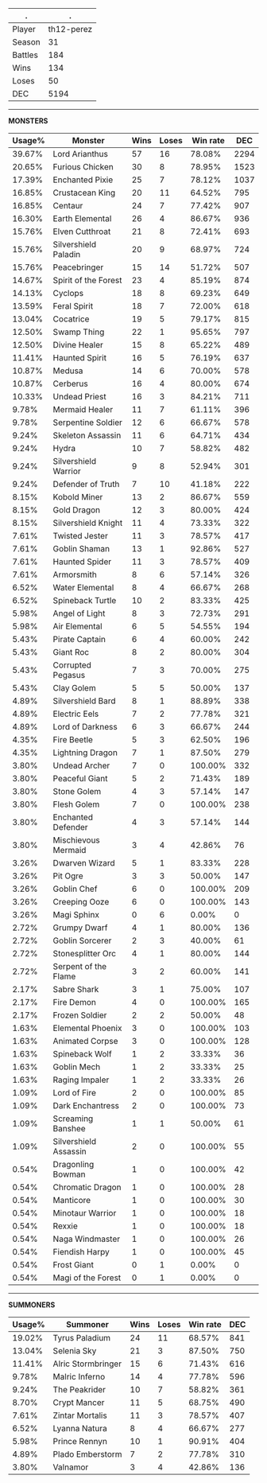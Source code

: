 .|.
|-|-
Player|th12-perez
Season|31
Battles|184
Wins|134
Loses|50
DEC|5194

---
**MONSTERS**

Usage%|Monster|Wins|Loses|Win rate|DEC|
-|-|-|-|-|-|
39.67%|Lord Arianthus|57|16|78.08%|2294|
20.65%|Furious Chicken|30|8|78.95%|1523|
17.39%|Enchanted Pixie|25|7|78.12%|1037|
16.85%|Crustacean King|20|11|64.52%|795|
16.85%|Centaur|24|7|77.42%|907|
16.30%|Earth Elemental|26|4|86.67%|936|
15.76%|Elven Cutthroat|21|8|72.41%|693|
15.76%|Silvershield Paladin|20|9|68.97%|724|
15.76%|Peacebringer|15|14|51.72%|507|
14.67%|Spirit of the Forest|23|4|85.19%|874|
14.13%|Cyclops|18|8|69.23%|649|
13.59%|Feral Spirit|18|7|72.00%|618|
13.04%|Cocatrice|19|5|79.17%|815|
12.50%|Swamp Thing|22|1|95.65%|797|
12.50%|Divine Healer|15|8|65.22%|489|
11.41%|Haunted Spirit|16|5|76.19%|637|
10.87%|Medusa|14|6|70.00%|578|
10.87%|Cerberus|16|4|80.00%|674|
10.33%|Undead Priest|16|3|84.21%|711|
9.78%|Mermaid Healer|11|7|61.11%|396|
9.78%|Serpentine Soldier|12|6|66.67%|578|
9.24%|Skeleton Assassin|11|6|64.71%|434|
9.24%|Hydra|10|7|58.82%|482|
9.24%|Silvershield Warrior|9|8|52.94%|301|
9.24%|Defender of Truth|7|10|41.18%|222|
8.15%|Kobold Miner|13|2|86.67%|559|
8.15%|Gold Dragon|12|3|80.00%|424|
8.15%|Silvershield Knight|11|4|73.33%|322|
7.61%|Twisted Jester|11|3|78.57%|417|
7.61%|Goblin Shaman|13|1|92.86%|527|
7.61%|Haunted Spider|11|3|78.57%|409|
7.61%|Armorsmith|8|6|57.14%|326|
6.52%|Water Elemental|8|4|66.67%|268|
6.52%|Spineback Turtle|10|2|83.33%|425|
5.98%|Angel of Light|8|3|72.73%|291|
5.98%|Air Elemental|6|5|54.55%|194|
5.43%|Pirate Captain|6|4|60.00%|242|
5.43%|Giant Roc|8|2|80.00%|304|
5.43%|Corrupted Pegasus|7|3|70.00%|275|
5.43%|Clay Golem|5|5|50.00%|137|
4.89%|Silvershield Bard|8|1|88.89%|338|
4.89%|Electric Eels|7|2|77.78%|321|
4.89%|Lord of Darkness|6|3|66.67%|244|
4.35%|Fire Beetle|5|3|62.50%|196|
4.35%|Lightning Dragon|7|1|87.50%|279|
3.80%|Undead Archer|7|0|100.00%|332|
3.80%|Peaceful Giant|5|2|71.43%|189|
3.80%|Stone Golem|4|3|57.14%|147|
3.80%|Flesh Golem|7|0|100.00%|238|
3.80%|Enchanted Defender|4|3|57.14%|144|
3.80%|Mischievous Mermaid|3|4|42.86%|76|
3.26%|Dwarven Wizard|5|1|83.33%|228|
3.26%|Pit Ogre|3|3|50.00%|147|
3.26%|Goblin Chef|6|0|100.00%|209|
3.26%|Creeping Ooze|6|0|100.00%|143|
3.26%|Magi Sphinx|0|6|0.00%|0|
2.72%|Grumpy Dwarf|4|1|80.00%|136|
2.72%|Goblin Sorcerer|2|3|40.00%|61|
2.72%|Stonesplitter Orc|4|1|80.00%|144|
2.72%|Serpent of the Flame|3|2|60.00%|141|
2.17%|Sabre Shark|3|1|75.00%|107|
2.17%|Fire Demon|4|0|100.00%|165|
2.17%|Frozen Soldier|2|2|50.00%|48|
1.63%|Elemental Phoenix|3|0|100.00%|103|
1.63%|Animated Corpse|3|0|100.00%|128|
1.63%|Spineback Wolf|1|2|33.33%|36|
1.63%|Goblin Mech|1|2|33.33%|25|
1.63%|Raging Impaler|1|2|33.33%|26|
1.09%|Lord of Fire|2|0|100.00%|85|
1.09%|Dark Enchantress|2|0|100.00%|73|
1.09%|Screaming Banshee|1|1|50.00%|61|
1.09%|Silvershield Assassin|2|0|100.00%|55|
0.54%|Dragonling Bowman|1|0|100.00%|42|
0.54%|Chromatic Dragon|1|0|100.00%|28|
0.54%|Manticore|1|0|100.00%|30|
0.54%|Minotaur Warrior|1|0|100.00%|18|
0.54%|Rexxie|1|0|100.00%|18|
0.54%|Naga Windmaster|1|0|100.00%|26|
0.54%|Fiendish Harpy|1|0|100.00%|45|
0.54%|Frost Giant|0|1|0.00%|0|
0.54%|Magi of the Forest|0|1|0.00%|0|

---
**SUMMONERS**

Usage%|Summoner|Wins|Loses|Win rate|DEC|
-|-|-|-|-|-|
19.02%|Tyrus Paladium|24|11|68.57%|841|
13.04%|Selenia Sky|21|3|87.50%|750|
11.41%|Alric Stormbringer|15|6|71.43%|616|
9.78%|Malric Inferno|14|4|77.78%|596|
9.24%|The Peakrider|10|7|58.82%|361|
8.70%|Crypt Mancer|11|5|68.75%|490|
7.61%|Zintar Mortalis|11|3|78.57%|407|
6.52%|Lyanna Natura|8|4|66.67%|277|
5.98%|Prince Rennyn|10|1|90.91%|404|
4.89%|Plado Emberstorm|7|2|77.78%|310|
3.80%|Valnamor|3|4|42.86%|136|

